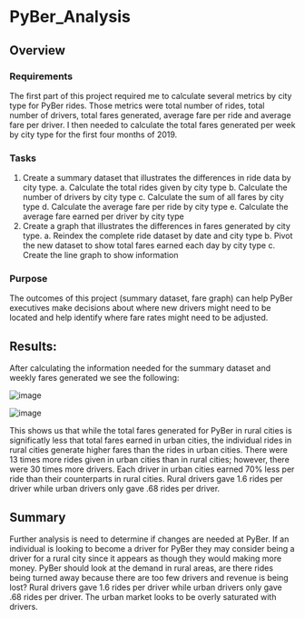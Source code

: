 # PyBer_Analysis
## Overview
### Requirements
The first part of this project required me to calculate several metrics by city type for PyBer rides. Those metrics were total number of rides, total number of drivers, total fares generated, average fare per ride and average fare per driver. I then needed to calculate the total fares generated per week by city type for the first four months of 2019.
### Tasks
1. Create a summary dataset that illustrates the differences in ride data by city type.
  a. Calculate the total rides given by city type
  b. Calculate the number of drivers by city type
  c. Calculate the sum of all fares by city type
  d. Calculate the average fare per ride by city type
  e. Calculate the average fare earned per driver by city type
2. Create a graph that illustrates the differences in fares generated by city type.
  a. Reindex the complete ride dataset by date and city type
  b. Pivot the new dataset to show total fares earned each day by city type
  c. Create the line graph to show information
### Purpose
The outcomes of this project (summary dataset, fare graph) can help PyBer executives make decisions about where new drivers might need to be located and help identify where fare rates might need to be adjusted. 

## Results:
After calculating the information needed for the summary dataset and weekly fares generated we see the following:

						
![image](https://user-images.githubusercontent.com/86027932/126910530-9671a5e3-1ba8-4d8b-b8ad-a23407989278.png)
						


 ![image](https://user-images.githubusercontent.com/86027932/126910376-024b7a7c-01cc-46da-85c3-d348b5f5dbc0.png)


This shows us that while the total fares generated for PyBer in rural cities is significatly less that total fares earned in urban cities, the individual rides in rural cities generate higher fares than the rides in urban cities. There were 13 times more rides given in urban cities than in rural cities; however, there were 30 times more drivers. Each driver in urban cities earned 70% less per ride than their counterparts in rural cities. Rural drivers gave 1.6 rides per driver while urban drivers only gave .68 rides per driver. 

## Summary
Further analysis is need to determine if changes are needed at PyBer. If an individual is looking to become a driver for PyBer they may consider being a driver for a rural city since it appears as though they would making more money. PyBer should look at the demand in rural areas, are there rides being turned away because there are too few drivers and revenue is being lost? Rural drivers gave 1.6 rides per driver while urban drivers only gave .68 rides per driver. The urban market looks to be overly saturated with drivers.

